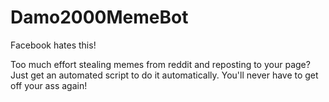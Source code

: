 # Damo2000MemeBot

Facebook hates this! 

Too much effort stealing memes from reddit and reposting to your page? Just get an automated script to do it automatically. You'll never have to get off your ass again!
